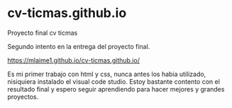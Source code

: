 # cv-ticmas.github.io
Proyecto final cv ticmas

Segundo intento en la entrega del proyecto final.

https://mlaime1.github.io/cv-ticmas.github.io/
 
Es mi primer trabajo con html y css, nunca antes los habia utilizado, nisiquiera instalado el visual code studio. Estoy bastante contento con el resultado final y espero seguir aprendiendo para hacer mejores y grandes proyectos.
